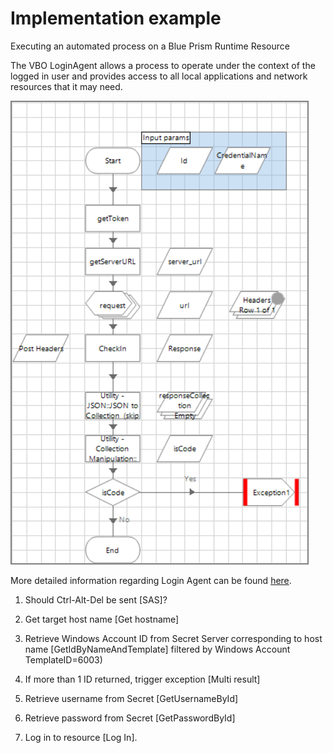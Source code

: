 [title]: # (Implementation Considerations)
[tags]: # (introduction)
[priority]: # (104)
# Implementation example

Executing an automated process on a Blue Prism Runtime
Resource

The VBO LoginAgent allows a process to operate under the context of the logged in user and provides access to all local applications and network resources that
it may need.

   ![tag](images/13.png)

More detailed information regarding Login Agent can be found
[here](ehttps://usermanual.wiki/Pdf/Blue20Prism20User20Guide2020Login20Agent.779174028/html).

1. Should Ctrl-Alt-Del be sent [SAS]?

1. Get target host name [Get hostname]

1. Retrieve Windows Account ID from Secret Server corresponding to host name
    [GetIdByNameAndTemplate] filtered by Windows Account TemplateID=6003)

1. If more than 1 ID returned, trigger exception [Multi result]

1. Retrieve username from Secret [GetUsernameById]

1. Retrieve password from Secret [GetPasswordById]

1. Log in to resource [Log In].
